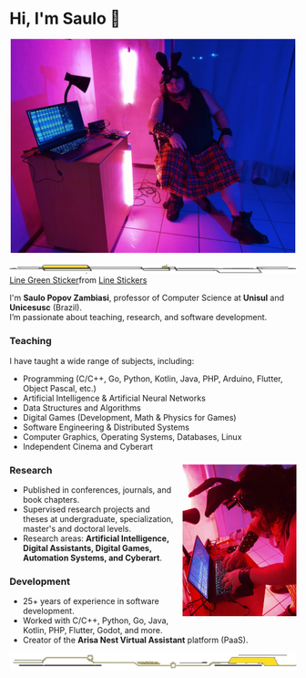 # Hi, I'm Saulo 👋

<div align="center">
  <img src="hacking_the_world_01.jpg" alt="H4k!nG t3h W0rLD" width="500">
</div>
<br>
<div align="center">
  <img src="line.png" alt="H4k!nG t3h W0rLD" width="700">
</div>

<div class="tenor-gif-embed" data-postid="22582480" data-share-method="host" data-aspect-ratio="8.945" data-width="100%"><a href="https://tenor.com/view/line-green-divider-gif-22582480">Line Green Sticker</a>from <a href="https://tenor.com/search/line-stickers">Line Stickers</a></div> <script type="text/javascript" async src="https://tenor.com/embed.js"></script>

I'm **Saulo Popov Zambiasi**, professor of Computer Science at **Unisul** and **Unicesusc** (Brazil).  
I’m passionate about teaching, research, and software development.

### Teaching
I have taught a wide range of subjects, including:
- Programming (C/C++, Go, Python, Kotlin, Java, PHP, Arduino, Flutter, Object Pascal, etc.)
- Artificial Intelligence & Artificial Neural Networks
- Data Structures and Algorithms
- Digital Games (Development, Math & Physics for Games)
- Software Engineering & Distributed Systems
- Computer Graphics, Operating Systems, Databases, Linux
- Independent Cinema and Cyberart

<div>
  <img src="hacking_the_world_02.jpg" alt="Minha foto" width="200" align="right" style="margin-left:15px;"/>

  <h3>Research</h3>
  <ul>
    <li>Published in conferences, journals, and book chapters.</li>
    <li>Supervised research projects and theses at undergraduate, specialization, master's and doctoral levels.</li>
    <li>Research areas: <strong>Artificial Intelligence, Digital Assistants, Digital Games, Automation Systems, and Cyberart</strong>.
    </li>
  </ul>
  <h3>Development</h3>
  <ul>
    <li>25+ years of experience in software development.</li>
    <li>Worked with C/C++, Python, Go, Java, Kotlin, PHP, Flutter, Godot, and more.</li>
    <li>Creator of the <strong>Arisa Nest Virtual Assistant</strong> platform (PaaS).</li>
  </ul>
</div>

<div align="center">
  <img src="line2.png" alt="H4k!nG t3h W0rLD" width="700">
</div>

<!---
saulopz/saulopz is a ✨ special ✨ repository because its `README.md` (this file) appears on your GitHub profile.
You can click the Preview link to take a look at your changes.
--->
